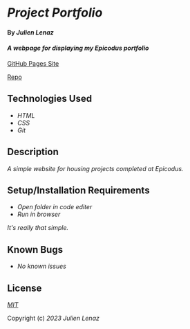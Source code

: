 # _Project Portfolio_

#### By _**Julien Lenaz**_

#### _A webpage for displaying my Epicodus portfolio_

[GitHub Pages Site](https://julienlen.github.io/portfolio/)

[Repo](https://github.com/julienlen/portfolio)

## Technologies Used

* _HTML_
* _CSS_
* _Git_

## Description

_A simple website for housing projects completed at Epicodus._

## Setup/Installation Requirements

* _Open folder in code editer_
* _Run in browser_

_It's really that simple._

## Known Bugs

* _No known issues_

## License

_[MIT](https://choosealicense.com/licenses/mit/)_

Copyright (c) _2023_ _Julien Lenaz_ 